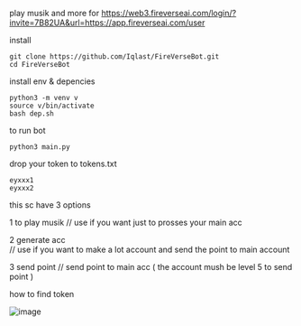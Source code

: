 play musik and more for https://web3.fireverseai.com/login/?invite=7B82UA&url=https://app.fireverseai.com/user




install

    git clone https://github.com/Iqlast/FireVerseBot.git
    cd FireVerseBot

install env & depencies

    python3 -m venv v
    source v/bin/activate
    bash dep.sh

to run bot 

    python3 main.py

drop your token to tokens.txt

    eyxxx1
    eyxxx2

this sc have 3 options 

1 to play musik 
  // use if you want just to prosses your main acc

2 generate acc  
  // use if you want to make a lot account and 
     send the point to main account

3 send point 
  // send point to main acc 
    ( the account mush be level 5 to send point )

how to find token 

![image](https://github.com/user-attachments/assets/e70b5353-9524-41fb-a891-302c68e09da6)

 
